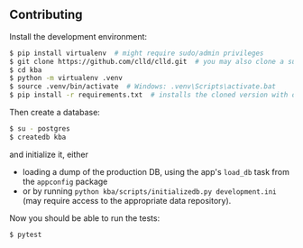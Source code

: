 Contributing
------------

Install the development environment:

```sh
$ pip install virtualenv  # might require sudo/admin privileges
$ git clone https://github.com/clld/clld.git  # you may also clone a suitable fork
$ cd kba
$ python -m virtualenv .venv
$ source .venv/bin/activate  # Windows: .venv\Scripts\activate.bat
$ pip install -r requirements.txt  # installs the cloned version with dev-tools in development mode
```

Then create a database:

```sh
$ su - postgres
$ createdb kba
```

and initialize it, either
- loading a dump of the production DB, using the app's `load_db` task from the
`appconfig` package
- or by running `python kba/scripts/initializedb.py development.ini` (may require access to the appropriate data repository).

Now you should be able to run the tests:

```sh
$ pytest
```
